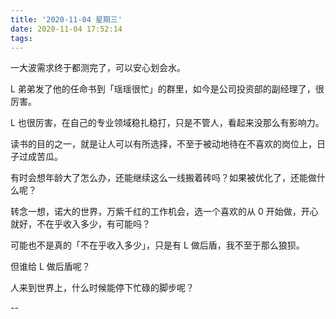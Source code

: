 ```yaml
---
title: '2020-11-04 星期三'
date: 2020-11-04 17:52:14
tags:
---
```


一大波需求终于都测完了，可以安心划会水。

L 弟弟发了他的任命书到「瑶瑶很忙」的群里，如今是公司投资部的副经理了，很厉害。

L 也很厉害，在自己的专业领域稳扎稳打，只是不管人，看起来没那么有影响力。

读书的目的之一，就是让人可以有所选择，不至于被动地待在不喜欢的岗位上，日子过成苦瓜。

有时会想年龄大了怎么办，还能继续这么一线搬着砖吗？如果被优化了，还能做什么呢？

转念一想，诺大的世界，万紫千红的工作机会，选一个喜欢的从 0 开始做，开心就好，不在乎收入多少，有可能吗？

可能也不是真的「不在乎收入多少」，只是有 L 做后盾，我不至于那么狼狈。

但谁给 L 做后盾呢？

人来到世界上，什么时候能停下忙碌的脚步呢？

--

